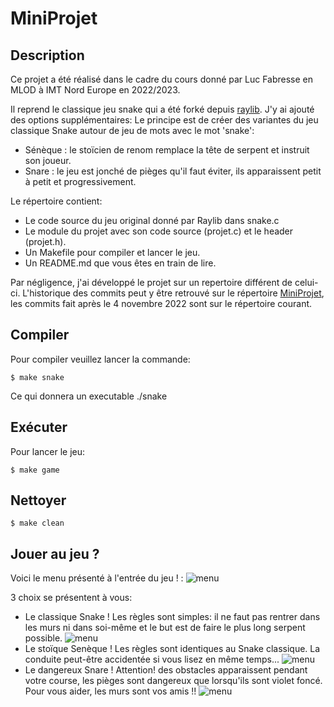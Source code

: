 # MiniProjet

## Description

Ce projet a été réalisé dans le cadre du cours donné par Luc Fabresse en MLOD à IMT Nord Europe en 2022/2023.

Il reprend le classique jeu snake qui a été forké depuis [raylib](https://raylib.com). J'y ai ajouté des options supplémentaires: 
Le principe est de créer des variantes du jeu classique Snake autour de jeu de mots avec le mot 'snake':
* Sénèque : le stoïcien de renom remplace la tête de serpent et instruit son joueur.
* Snare : le jeu est jonché de pièges qu'il faut éviter, ils apparaissent petit à petit et progressivement.

Le répertoire contient:
* Le code source du jeu original donné par Raylib dans snake.c
* Le module du projet avec son code source (projet.c) et le header (projet.h). 
* Un Makefile pour compiler et lancer le jeu.
* Un README.md que vous êtes en train de lire. 

Par négligence, j'ai développé le projet sur un repertoire différent de celui-ci. L'historique des commits peut y être retrouvé sur le répertoire [MiniProjet](https://github.com/IMTEmil/MiniProjet), les commits fait après le 4 novembre 2022 sont sur le répertoire courant.

## Compiler 
Pour compiler veuillez lancer la commande: 
```
$ make snake
```
Ce qui donnera un executable ./snake

## Exécuter 
Pour lancer le jeu: 
```
$ make game
```

## Nettoyer
```
$ make clean
```

## Jouer au jeu ?

Voici le menu présenté à l'entrée du jeu ! :
![menu](https://raw.github.com/IMTEmil/MLODAlgoC/master/MiniProjet/assets/Menu_du_jeu.png)

3 choix se présentent à vous: 
* Le classique Snake ! Les règles sont simples: il ne faut pas rentrer dans les murs ni dans soi-même et le but est de faire le plus long serpent possible. 
![menu](https://raw.github.com/IMTEmil/MLODAlgoC/master/MiniProjet/assets/Snake.png)
* Le stoïque Senèque ! Les règles sont identiques au Snake classique. La conduite peut-être accidentée si vous lisez en même temps...
![menu](https://raw.github.com/IMTEmil/MLODAlgoC/master/MiniProjet/assets/Seneque.png)
* Le dangereux Snare ! Attention! des obstacles apparaissent pendant votre course, les pièges sont dangereux que lorsqu'ils sont violet foncé. Pour vous aider, les murs sont vos amis !!
![menu](https://raw.github.com/IMTEmil/MLODAlgoC/master/MiniProjet/assets/Snare.png)